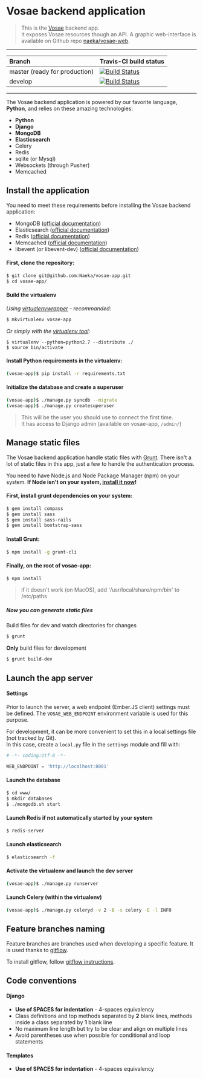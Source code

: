 # Vosae backend application

> This is the [Vosae](https://www.vosae.com/) backend app.  
> It exposes Vosae resources though an API. A graphic web-interface is available on Github repo [naeka/vosae-web](https://github.com/Naeka/vosae-web/).

---

| Branch | Travis-CI build status |
| :--- | --- |
| master (ready for production) | [![Build Status](https://magnum.travis-ci.com/Naeka/vosae-app.png?token=zEdftv98cb3UVS7Y5Arg&branch=master)](https://magnum.travis-ci.com/Naeka/vosae-app) |
| develop | [![Build Status](https://magnum.travis-ci.com/Naeka/vosae-app.png?token=zEdftv98cb3UVS7Y5Arg)](https://magnum.travis-ci.com/Naeka/vosae-app) |

---

The Vosae backend application is powered by our favorite language, **Python**, and relies on these amazing technologies:

 - **Python**
 - **Django**
 - **MongoDB**
 - **Elasticsearch**
 - Celery
 - Redis
 - sqlite (or Mysql)
 - Websockets (through Pusher)
 - Memcached


## Install the application


You need to meet these requirements before installing the Vosae backend application:
 
 - MongoDB ([official documentation](http://docs.mongodb.org/manual/installation/))
 - Elasticsearch ([official documentation](http://www.elasticsearch.org/guide/))
 - Redis ([official documentation](http://redis.io/download))
 - Memcached ([official documentation](https://code.google.com/p/memcached/wiki/NewStart))
 - libevent (or libevent-dev) ([official documentation](http://libevent.org/))


#### First, clone the repository:

```bash
$ git clone git@github.com:Naeka/vosae-app.git
$ cd vosae-app/
```

#### Build the virtualenv

*Using [virtualenvwrapper](http://virtualenvwrapper.readthedocs.org/) - recommanded:*

```bash
$ mkvirtualenv vosae-app
```

*Or simply with the [virtualenv tool](http://www.virtualenv.org/):*

    $ virtualenv --python=python2.7 --distribute ./
    $ source bin/activate
    
    
#### Install Python requirements **in the virtualenv**:

```bash
(vosae-app)$ pip install -r requirements.txt
```


#### Initialize the database and create a superuser

```bash
(vosae-app)$ ./manage.py syncdb --migrate
(vosae-app)$ ./manage.py createsuperuser
```

> This will be the user you should use to connect the first time.  
> It has access to Django admin (available on vosae-app, `/admin/`)


## Manage static files

The Vosae backend application handle static files with [Grunt](http://gruntjs.com/).
There isn't a lot of static files in this app, just a few to handle the authentication process.


You need to have Node.js and Node Package Manager (npm) on your system.
**If Node isn't on your system, [install it now](http://nodejs.org/download/)!**


#### First, install grunt dependencies on your system:

```bash
$ gem install compass
$ gem install sass
$ gem install sass-rails
$ gem install bootstrap-sass
```

#### Install Grunt:

```bash
$ npm install -g grunt-cli
```
    
#### Finally, on the root of vosae-app:

```bash
$ npm install
```
    
> if it doesn't work (on MacOS), add '/usr/local/share/npm/bin' to /etc/paths
    
    
##### Now you can generate static files
    
Build files for dev and watch directories for changes

```bash
$ grunt
```
    
**Only** build files for development

```bash
$ grunt build-dev
```


## Launch the app server

#### Settings

Prior to launch the server, a web endpoint (Ember.JS client) settings must be defined.
The `VOSAE_WEB_ENDPOINT` environment variable is used for this purpose.

For development, it can be more convenient to set this in a local settings file (not tracked by Git).  
In this case, create a `local.py` file in the `settings` module and fill with:


```python
# -*- coding:Utf-8 -*-

WEB_ENDPOINT = 'http://localhost:8001'
```


#### Launch the database

```bash
$ cd www/
$ mkdir databases
$ ./mongodb.sh start
```

#### Launch Redis if not automatically started by your system

```bash
$ redis-server
```

#### Launch elasticsearch

```bash
$ elasticsearch -f
```
    
#### Activate the virtualenv and launch the dev server

```bash
(vosae-app)$ ./manage.py runserver
```
    

#### Launch Celery (within the virtualenv)

```bash
(vosae-app)$ ./manage.py celeryd -v 2 -B -s celery -E -l INFO
```



## Feature branches naming 

Feature branches are branches used when developing a specific feature. It is used thanks to [gitflow](https://github.com/nvie/gitflow).

To install gitflow, follow [gitflow instructions](https://github.com/nvie/gitflow#installing-git-flow).


## Code conventions 

#### Django

*   **Use of SPACES for indentation** - 4-spaces equivalency
*   Class definitions and top methods separated by **2** blank lines, methods inside a class separated by **1** blank line
*   No maximum line length but try to be clear and align on multiple lines
*   Avoid parentheses use when possible for conditional and loop statements


#### Templates

*   **Use of SPACES for indentation** - 4-spaces equivalency
